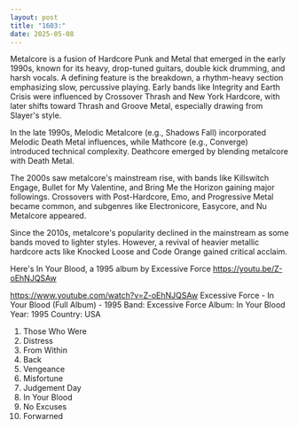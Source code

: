 ```yaml
---
layout: post
title: "1603:"
date: 2025-05-08
---
```


Metalcore is a fusion of Hardcore Punk and Metal that emerged in the early 1990s, known for its heavy, drop-tuned guitars, double kick drumming, and harsh vocals. A defining feature is the breakdown, a rhythm-heavy section emphasizing slow, percussive playing. Early bands like Integrity and Earth Crisis were influenced by Crossover Thrash and New York Hardcore, with later shifts toward Thrash and Groove Metal, especially drawing from Slayer's style.

In the late 1990s, Melodic Metalcore (e.g., Shadows Fall) incorporated Melodic Death Metal influences, while Mathcore (e.g., Converge) introduced technical complexity. Deathcore emerged by blending metalcore with Death Metal.

The 2000s saw metalcore's mainstream rise, with bands like Killswitch Engage, Bullet for My Valentine, and Bring Me the Horizon gaining major followings. Crossovers with Post-Hardcore, Emo, and Progressive Metal became common, and subgenres like Electronicore, Easycore, and Nu Metalcore appeared.

Since the 2010s, metalcore's popularity declined in the mainstream as some bands moved to lighter styles. However, a revival of heavier metallic hardcore acts like Knocked Loose and Code Orange gained critical acclaim.

Here's In Your Blood, a 1995 album by Excessive Force 
https://youtu.be/Z-oEhNJQSAw

https://www.youtube.com/watch?v=Z-oEhNJQSAw
Excessive Force - In Your Blood (Full Album) - 1995
Band: Excessive Force
Album: In Your Blood
Year: 1995
Country: USA

01. Those Who Were
02. Distress
03. From Within
04. Back
05. Vengeance
06. Misfortune
07. Judgement Day
08. In Your Blood
09. No Excuses
10. Forwarned
